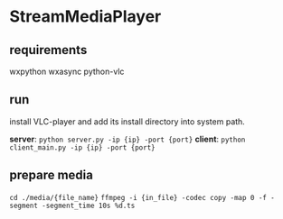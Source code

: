 # StreamMediaPlayer

## requirements

wxpython
wxasync
python-vlc

## run

install VLC-player and add its install directory into system path.

**server**: `python server.py -ip {ip} -port {port}`
**client**: `python client_main.py -ip {ip} -port {port}`

## prepare media

`cd ./media/{file_name}`
`ffmpeg -i {in_file} -codec copy -map 0 -f -segment -segment_time 10s %d.ts`
